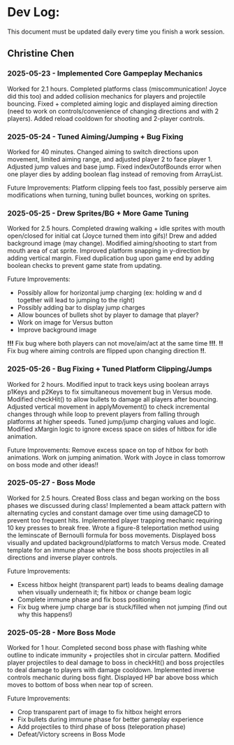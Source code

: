 # Dev Log:

This document must be updated daily every time you finish a work session.

## Christine Chen

### 2025-05-23 - Implemented Core Gampeplay Mechanics
Worked for 2.1 hours. Completed platforms class (miscommunication! Joyce did this too) and added collision mechanics for players and projectile bouncing. Fixed + completed aiming logic and displayed aiming direction (need to work on controls/convenience of changing directions and with 2 players). Added reload cooldown for shooting and 2-player controls.

### 2025-05-24 - Tuned Aiming/Jumping + Bug Fixing
Worked for 40 minutes. Changed aiming to switch directions upon movement, limited aiming range, and adjusted player 2 to face player 1. Adjusted jump values and base jump. Fixed indexOutofBounds error when one player dies by adding boolean flag instead of removing from ArrayList.

Future Improvements: Platform clipping feels too fast, possibly perserve aim modifications when turning, tuning bullet bounces, working on sprites.

### 2025-05-25 - Drew Sprites/BG + More Game Tuning
Worked for 2.5 hours. Completed drawing walking + idle sprites with mouth open/closed for initial cat (Joyce turned them into gifs)! Drew and added background image (may change). Modified aiming/shooting to start from mouth area of cat sprite. Improved platform snapping in y-direction by adding vertical margin. Fixed duplication bug upon game end by adding boolean checks to prevent game state from updating.

Future Improvements:
- Possibly allow for horizontal jump charging (ex: holding w and d together will lead to jumping to the right)
- Possibly adding bar to display jump charges
- Allow bounces of bullets shot by player to damage that player?
- Work on image for Versus button
- Improve background image

**!!!** Fix bug where both players can not move/aim/act at the same time **!!!**. **!!** Fix bug where aiming controls are flipped upon changing direction **!!**.

### 2025-05-26 - Bug Fixing + Tuned Platform Clipping/Jumps
Worked for 2 hours. Modified input to track keys using boolean arrays p1Keys and p2Keys to fix simultaneous movement bug in Versus mode. Modified checkHit() to allow bullets to damage all players after bouncing. Adjusted vertical movement in applyMovement() to check incremental changes through while loop to prevent players from falling through platforms at higher speeds. Tuned jump/jump charging values and logic. Modified xMargin logic to ignore excess space on sides of hitbox for idle animation.

Future Improvements: Remove excess space on top of hitbox for both animations. Work on jumping animation. Work with Joyce in class tomorrow on boss mode and other ideas!!

### 2025-05-27 - Boss Mode
Worked for 2.5 hours. Created Boss class and began working on the boss phases we discussed during class! Implemented a beam attack pattern with alternating cycles and constant damage over time using damageCD to prevent too frequent hits. Implemented player trapping mechanic requiring 10 key presses to break free. Wrote a figure-8 teleportation method using the leminscate of Bernoulli formula for boss movements. Displayed boss visually and updated background/platforms to match Versus mode. Created template for an immune phase where the boss shoots projectiles in all directions and inverse player controls.

Future Improvements:
- Excess hitbox height (transparent part) leads to beams dealing damage when visually underneath it; fix hitbox or change beam logic
- Complete immune phase and fix boss positioning
- Fix bug where jump charge bar is stuck/filled when not jumping (find out why this happens!)

### 2025-05-28 - More Boss Mode
Worked for 1 hour. Completed second boss phase with flashing white outline to indicate immunity + projectiles shot in circular pattern. Modified player projectiles to deal damage to boss in checkHit() and boss projectiles to deal damage to players with damage cooldown. Implemented inverse controls mechanic during boss fight. Displayed HP bar above boss which moves to bottom of boss when near top of screen.

Future Improvements:
- Crop transparent part of image to fix hitbox height errors
- Fix bullets during immune phase for better gameplay experience
- Add projectiles to third phase of boss (teleporation phase)
- Defeat/Victory screens in Boss Mode
